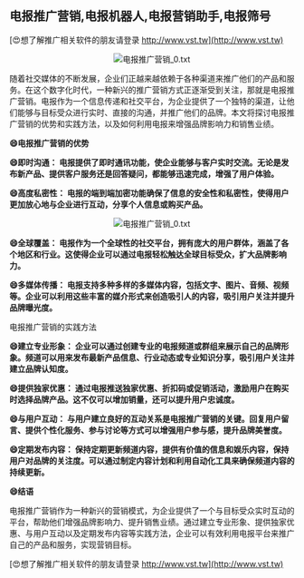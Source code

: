 ## **电报推广营销,电报机器人,电报营销助手,电报筛号**

[😍想了解推广相关软件的朋友请登录 http://www.vst.tw](http://www.vst.tw)

 <center><img src="https://vst.tw/MP4/tuiguang/png/4.png" alt="电报推广营销_0.txt"></center>

随着社交媒体的不断发展，企业们正越来越依赖于各种渠道来推广他们的产品和服务。在这个数字化时代，一种新兴的推广营销方式正逐渐受到关注，那就是电报推广营销。电报作为一个信息传递和社交平台，为企业提供了一个独特的渠道，让他们能够与目标受众进行实时、直接的沟通，并推广他们的品牌。本文将探讨电报推广营销的优势和实践方法，以及如何利用电报来增强品牌影响力和销售业绩。

**😄电报推广营销的优势**

**😄即时沟通： 电报提供了即时通讯功能，使企业能够与客户实时交流。无论是发布新产品、提供客户服务还是回答疑问，都能够迅速完成，增强了用户体验。**

**😄高度私密性： 电报的端到端加密功能确保了信息的安全性和私密性，使得用户更加放心地与企业进行互动，分享个人信息或购买产品。**

 <center><img src="https://vst.tw/MP4/tuiguang/png/0.png" alt="电报推广营销_0.txt"></center>

**😄全球覆盖： 电报作为一个全球性的社交平台，拥有庞大的用户群体，涵盖了各个地区和行业。这使得企业可以通过电报轻松触达全球目标受众，扩大品牌影响力。**

**😄多媒体传播： 电报支持多种多样的多媒体内容，包括文字、图片、音频、视频等。企业可以利用这些丰富的媒介形式来创造吸引人的内容，吸引用户关注并提升品牌曝光度。**

电报推广营销的实践方法

**😄建立专业形象： 企业可以通过创建专业的电报频道或群组来展示自己的品牌形象。频道可以用来发布最新产品信息、行业动态或专业知识分享，吸引用户关注并建立品牌认知度。**

**😄提供独家优惠： 通过电报推送独家优惠、折扣码或促销活动，激励用户在购买时选择品牌产品。这不仅可以增加销量，还可以提升用户忠诚度。**

**😄与用户互动： 与用户建立良好的互动关系是电报推广营销的关键。回复用户留言、提供个性化服务、参与讨论等方式可以增强用户参与感，提升品牌美誉度。**

**😄定期发布内容： 保持定期更新频道内容，提供有价值的信息和娱乐内容，保持用户对品牌的关注度。可以通过制定内容计划和利用自动化工具来确保频道内容的持续更新。**

**😄结语**

电报推广营销作为一种新兴的营销模式，为企业提供了一个与目标受众实时互动的平台，帮助他们增强品牌影响力、提升销售业绩。通过建立专业形象、提供独家优惠、与用户互动以及定期发布内容等实践方法，企业可以有效利用电报平台来推广自己的产品和服务，实现营销目标。

[😍想了解推广相关软件的朋友请登录 http://www.vst.tw](http://www.vst.tw)



